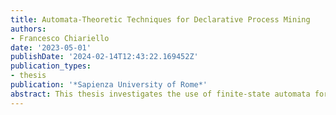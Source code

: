 ```yaml
---
title: Automata-Theoretic Techniques for Declarative Process Mining
authors:
- Francesco Chiariello
date: '2023-05-01'
publishDate: '2024-02-14T12:43:22.169452Z'
publication_types:
- thesis
publication: '*Sapienza University of Rome*'
abstract: This thesis investigates the use of finite-state automata for various process-related tasks. Automata are a possible choice for a process modeling language that has gained increasing attention in recent years. The main reason for this is their relation to temporal logics, which makes automata easy to define and understand, while preserving all the advantages of a procedural representation. Indeed, if we think of a process as a set of process traces, that is, as event sequences constituting a formal language, finite-state automata are a natural choice for modeling processes. As a first contribution, we propose a new method for Temporal Reasoning in Answer Set Programming (ASP) that takes advantage of the automata representation of temporal specifications expressed in Linear-Time Temporal Logic on finite traces (LTLf). This method is then employed to solve various problems of interest for the Declarative Process Mining community, in particular, Log Generation, Conformance Checking, and Query Checking. All of those problems are addressed from both a control-flow perspective and a data perspective. The experimental evaluation conducted, including a comparison with state-of-the-art tools, shows the feasibility of the approach. Notably, our method drastically outperformed the best tools for Log Generation from declarative specifications. The thesis then moves on to investigate how to leverage Automata Learning algorithms for the automated discovery of process models from event logs. After an analysis of the performances of the Minimum Description Length (MDL) algorithm, which only takes as input a sample of positive words (i.e., the event log) we advocate for the importance and feasibility of including also negative examples. As a result, this makes other learning algorithms available. In particular, Regular Positive and Negative Inference (RPNI) and Evidence Driven State Merging (EDSM) algorithms are considered. We conducted an extensive evaluation on both real-life and synthetic logs, considering as quality metrics precision, fitness, generalization and simplicity (some of them requiring to be adapted to the new learning setting). The results pointed out that MDL generates much simpler, and therefore more understandable, automata than the other algorithms, keeping similar values of precision and generalization. However, since RPNI and EDSM learn the DFAs from explicit negative behaviors, they produce automata that are able to better discriminate between positive and negative behaviors. Regarding time performances, we observe that they decreases exponentially for logs including a large activity alphabet. Nonetheless, the algorithms seem to scale very well for logs including a large number of distinct traces and/or traces including many events.
---
```

